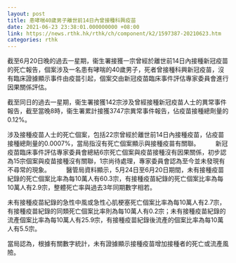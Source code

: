 ```yaml
---
layout: post
title: 患哮喘40歲男子離世前14日內曾接種科興疫苗
date: 2021-06-23 23:38:01.000000000 +08:00
link: https://news.rthk.hk/rthk/ch/component/k2/1597387-20210623.htm
categories: rthk
---
```


截至6月20日晚的過去一星期，衞生署接獲一宗曾經於離世前14日內接種新冠疫苗的死亡報告，個案涉及一名患有哮喘的40歲男子，死者曾接種科興新冠疫苗，沒有臨床證據顯示事件由疫苗引起，個案交由新冠疫苗臨床事件評估專家委員會進行因果關係評估。

截至同日的過去一星期，衞生署接獲142宗涉及曾經接種新冠疫苗人士的異常事件報告，截至當晚8時，衞生署累計接獲3747宗異常事件報告，佔疫苗接種總劑量的0.12%。

涉及接種疫苗人士的死亡個案，包括22宗曾經於離世前14日內接種疫苗，佔疫苗接種總劑量的0.0007%，當局指沒有死亡個案顯示與接種疫苗有關聯。
　　 
新冠疫苗臨床事件評估專家委員會總結6宗死亡個案與疫苗接種沒有因果關係，初步認為15宗個案與疫苗接種沒有關聯，1宗尚待處理，專家委員會認為至今並未發現有不尋常的現象。
　　 
醫管局資料顯示，5月24日至6月20日期間，未有接種疫苗紀錄的死亡個案比率為每10萬人有60.3宗，有接種疫苗紀錄的死亡個案比率為每10萬人有2.9宗，整體死亡率與過去3年同期數字相若。

未有接種疫苗紀錄的急性中風或急性心肌梗塞死亡個案比率為每10萬人有2.7宗，有接種疫苗紀錄的同類死亡個案比率則為每10萬人有0.2宗；未有接種疫苗紀錄的流產個案比率為每10萬人有25.9宗，有接種疫苗紀錄後流產的個案比率為每10萬人有5.5宗。

當局認為，根據有關數字統計，未有證據顯示接種疫苗增加接種者的死亡或流產風險。
